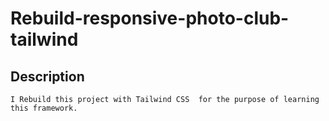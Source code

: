 # Rebuild-responsive-photo-club-tailwind
## Description
`I Rebuild this project with Tailwind CSS  for the purpose of learning this framework.`
